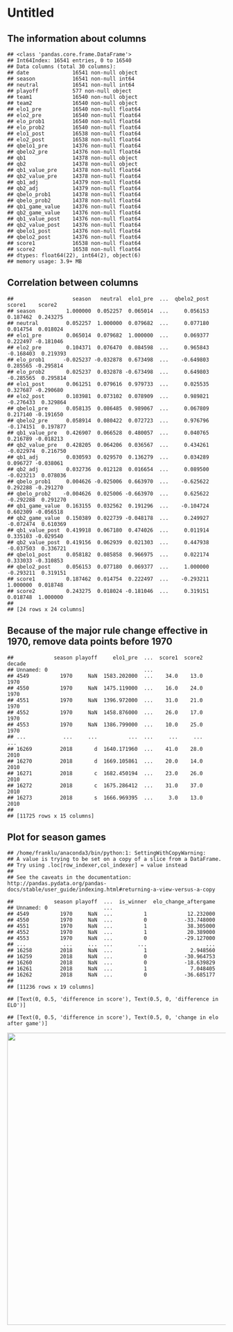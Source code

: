 Untitled
================

## The information about columns

    ## <class 'pandas.core.frame.DataFrame'>
    ## Int64Index: 16541 entries, 0 to 16540
    ## Data columns (total 30 columns):
    ## date              16541 non-null object
    ## season            16541 non-null int64
    ## neutral           16541 non-null int64
    ## playoff           577 non-null object
    ## team1             16540 non-null object
    ## team2             16540 non-null object
    ## elo1_pre          16540 non-null float64
    ## elo2_pre          16540 non-null float64
    ## elo_prob1         16540 non-null float64
    ## elo_prob2         16540 non-null float64
    ## elo1_post         16538 non-null float64
    ## elo2_post         16538 non-null float64
    ## qbelo1_pre        14376 non-null float64
    ## qbelo2_pre        14376 non-null float64
    ## qb1               14378 non-null object
    ## qb2               14378 non-null object
    ## qb1_value_pre     14378 non-null float64
    ## qb2_value_pre     14378 non-null float64
    ## qb1_adj           14379 non-null float64
    ## qb2_adj           14379 non-null float64
    ## qbelo_prob1       14378 non-null float64
    ## qbelo_prob2       14378 non-null float64
    ## qb1_game_value    14376 non-null float64
    ## qb2_game_value    14376 non-null float64
    ## qb1_value_post    14376 non-null float64
    ## qb2_value_post    14376 non-null float64
    ## qbelo1_post       14376 non-null float64
    ## qbelo2_post       14376 non-null float64
    ## score1            16538 non-null float64
    ## score2            16538 non-null float64
    ## dtypes: float64(22), int64(2), object(6)
    ## memory usage: 3.9+ MB

## Correlation between columns

    ##                   season   neutral  elo1_pre  ...  qbelo2_post    score1    score2
    ## season          1.000000  0.052257  0.065014  ...     0.056153  0.187462  0.243275
    ## neutral         0.052257  1.000000  0.079682  ...     0.077180  0.014754  0.018024
    ## elo1_pre        0.065014  0.079682  1.000000  ...     0.069377  0.222497 -0.181046
    ## elo2_pre        0.104371  0.076470  0.084598  ...     0.965843 -0.168403  0.219393
    ## elo_prob1      -0.025237 -0.032878  0.673498  ...    -0.649803  0.285565 -0.295814
    ## elo_prob2       0.025237  0.032878 -0.673498  ...     0.649803 -0.285565  0.295814
    ## elo1_post       0.061251  0.079616  0.979733  ...     0.025535  0.327687 -0.290680
    ## elo2_post       0.103981  0.073102  0.078909  ...     0.989821 -0.276433  0.329864
    ## qbelo1_pre      0.058135  0.086485  0.989067  ...     0.067809  0.217140 -0.191650
    ## qbelo2_pre      0.058914  0.080422  0.072723  ...     0.976796 -0.174151  0.197877
    ## qb1_value_pre   0.426907  0.066528  0.480057  ...     0.040765  0.216789 -0.018213
    ## qb2_value_pre   0.428205  0.064206  0.036567  ...     0.434261 -0.022974  0.216750
    ## qb1_adj         0.030593  0.029570  0.136279  ...     0.034289  0.096727 -0.038061
    ## qb2_adj         0.032736  0.012128  0.016654  ...     0.089500 -0.023213  0.078036
    ## qbelo_prob1     0.004626 -0.025006  0.663970  ...    -0.625622  0.292288 -0.291270
    ## qbelo_prob2    -0.004626  0.025006 -0.663970  ...     0.625622 -0.292288  0.291270
    ## qb1_game_value  0.163155  0.032562  0.191296  ...    -0.104724  0.602309 -0.056518
    ## qb2_game_value  0.150389  0.022739 -0.048178  ...     0.249927 -0.072474  0.610369
    ## qb1_value_post  0.419918  0.067180  0.474026  ...     0.011914  0.335103 -0.029540
    ## qb2_value_post  0.419156  0.062939  0.021303  ...     0.447938 -0.037503  0.336721
    ## qbelo1_post     0.058182  0.085858  0.966975  ...     0.022174  0.333033 -0.310853
    ## qbelo2_post     0.056153  0.077180  0.069377  ...     1.000000 -0.293211  0.319151
    ## score1          0.187462  0.014754  0.222497  ...    -0.293211  1.000000  0.018748
    ## score2          0.243275  0.018024 -0.181046  ...     0.319151  0.018748  1.000000
    ## 
    ## [24 rows x 24 columns]

## Because of the major rule change effective in 1970, remove data points before 1970

    ##             season playoff     elo1_pre  ...  score1  score2  decade
    ## Unnamed: 0                               ...                        
    ## 4549          1970     NaN  1583.202000  ...    34.0    13.0    1970
    ## 4550          1970     NaN  1475.119000  ...    16.0    24.0    1970
    ## 4551          1970     NaN  1396.972000  ...    31.0    21.0    1970
    ## 4552          1970     NaN  1458.876000  ...    26.0    17.0    1970
    ## 4553          1970     NaN  1386.799000  ...    10.0    25.0    1970
    ## ...            ...     ...          ...  ...     ...     ...     ...
    ## 16269         2018       d  1640.171960  ...    41.0    28.0    2010
    ## 16270         2018       d  1669.105861  ...    20.0    14.0    2010
    ## 16271         2018       c  1682.450194  ...    23.0    26.0    2010
    ## 16272         2018       c  1675.286412  ...    31.0    37.0    2010
    ## 16273         2018       s  1666.969395  ...     3.0    13.0    2010
    ## 
    ## [11725 rows x 15 columns]

## Plot for season games

    ## /home/franklu/anaconda3/bin/python:1: SettingWithCopyWarning: 
    ## A value is trying to be set on a copy of a slice from a DataFrame.
    ## Try using .loc[row_indexer,col_indexer] = value instead
    ## 
    ## See the caveats in the documentation: http://pandas.pydata.org/pandas-docs/stable/user_guide/indexing.html#returning-a-view-versus-a-copy

    ##             season playoff  ...  is_winner  elo_change_aftergame
    ## Unnamed: 0                  ...                                 
    ## 4549          1970     NaN  ...          1             12.232000
    ## 4550          1970     NaN  ...          0            -33.748000
    ## 4551          1970     NaN  ...          1             38.305000
    ## 4552          1970     NaN  ...          1             20.389000
    ## 4553          1970     NaN  ...          0            -29.127000
    ## ...            ...     ...  ...        ...                   ...
    ## 16258         2018     NaN  ...          1              2.948560
    ## 16259         2018     NaN  ...          0            -30.964753
    ## 16260         2018     NaN  ...          0            -18.639829
    ## 16261         2018     NaN  ...          1              7.048405
    ## 16262         2018     NaN  ...          0            -36.685177
    ## 
    ## [11236 rows x 19 columns]

    ## [Text(0, 0.5, 'difference in score'), Text(0.5, 0, 'difference in ELO')]

    ## [Text(0, 0.5, 'difference in score'), Text(0.5, 0, 'change in elo after game')]

<img src="/home/franklu/MDS/Workflows_Group_306/EDA/EDA_milestone2_files/figure-gfm/unnamed-chunk-4-1.png" width="672" />

